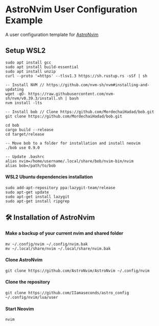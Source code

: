 # AstroNvim User Configuration Example

A user configuration template for [AstroNvim](https://github.com/AstroNvim/AstroNvim)

## Setup WSL2
``` shell
sudo apt install gcc
sudo apt install build-essential
sudo apt install unzip
curl --proto '=https' --tlsv1.3 https://sh.rustup.rs -sSf | sh

-- Install NVM // https://github.com/nvm-sh/nvm#installing-and-updating
wget -qO- https://raw.githubusercontent.com/nvm-sh/nvm/v0.39.3/install.sh | bash
nvm install -lts

-- Install bob // Clone https://github.com/MordechaiHadad/bob.git
git clone https://github.com/MordechaiHadad/bob.git

cd bob
cargo build --release
cd target/release

-- Move bob to a folder for installation and install neovim
./bob use 0.9.0

-- Update .bashrc
alias nvim=/home/username/.local/share/bob/nvim-bin/nvim
alias bob=/path/to/bob
```

#### WSL2 Ubuntu dependencies installation
```shell
sudo add-apt-repository ppa:lazygit-team/release
sudo apt-get update
sudo apt-get install lazygit
sudo apt-get install ripgrep
```

## 🛠️ Installation of AstroNvim

#### Make a backup of your current nvim and shared folder

```shell
mv ~/.config/nvim ~/.config/nvim.bak
mv ~/.local/share/nvim ~/.local/share/nvim.bak
```

#### Clone AstroNvim

```shell
git clone https://github.com/AstroNvim/AstroNvim ~/.config/nvim
```

#### Clone the repository

```shell
git clone https://github.com/IIamaseconds/astro_config ~/.config/nvim/lua/user
```



#### Start Neovim

```shell
nvim
```
